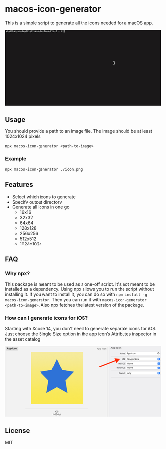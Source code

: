 # macos-icon-generator

This is a simple script to generate all the icons needed for a macOS app.

![Preview](docs/usage.gif)

## Usage

You should provide a path to an image file. The image should be at least 1024x1024 pixels.

```
npx macos-icon-generator <path-to-image>
```

### Example

```
npx macos-icon-generator ./icon.png
```

## Features

- Select which icons to generate
- Specify output directory
- Generate all icons in one go
  - 16x16
  - 32x32
  - 64x64
  - 128x128
  - 256x256
  - 512x512
  - 1024x1024

## FAQ

### Why npx?

This package is meant to be used as a one-off script. It's not meant to be installed as a dependency. Using npx allows you to run the script without installing it. If you want to install it, you can do so with `npm install -g macos-icon-generator`. Then you can run it with `macos-icon-generator <path-to-image>`. Also npx fetches the latest version of the package.

### How can I generate icons for iOS?

Starting with Xcode 14, you don't need to generate separate icons for iOS. Just choose the Single Size option in the app icon’s Attributes inspector in the asset catalog.

![Xcode Screenshot](docs/single-size.png)

## License

MIT
